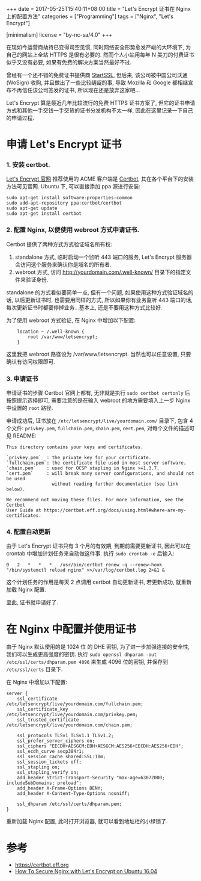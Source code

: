 +++
date = 2017-05-25T15:40:11+08:00
title = "Let's Encrypt 证书在 Nginx 上的配置方法"
categories = ["Programming"]
tags = ["Nginx", "Let's Encrypt"]

[minimalism]
    license = "by-nc-sa/4.0"
+++

在现如今运营商劫持已变得司空见惯, 同时网络安全形势愈发严峻的大环境下, 为自己的网站上全站
HTTPS 是很有必要的. 然而个人小站用每年 N 美刀的付费证书似乎又没有必要, 如果有免费的解决方案当然最好不过.

曾经有一个还不错的免费证书提供商 [StartSSL](https://www.startssl.com), 但后来,
该公司被中国公司沃通 (WoSign) 收购, 并且做出了一些比较龌龊的事, 导致 Mozilla 和 Google
都相继宣布不再信任该公司签发的证书, 所以现在还是放弃这家吧...

Let's Encrypt 算是最近几年比较流行的免费 HTTPS 证书方案了,
但它的证书申请方式和其他一手交钱一手交货的证书分发机构不太一样, 因此在这里记录一下自己的申请过程.
<!--more-->

# 申请 Let's Encrypt 证书
### 1. 安装 certbot.
[Let's Encrypt 官网](https://letsencrypt.org) 推荐使用的 ACME 客户端是 [Certbot](https://certbot.eff.org),
其在各个平台下的安装方法可见官网. Ubuntu 下, 可以直接添加 ppa 源进行安装:

``` shell
sudo apt-get install software-properties-common
sudo add-apt-repository ppa:certbot/certbot
sudo apt-get update
sudo apt-get install certbot
```

### 2. 配置 Nginx, 以便使用 webroot 方式申请证书.
Certbot 提供了两种方式方式验证域名所有权:
1. standalone 方式, 临时启动一个监听 443 端口的服务, Let's Encrypt 
服务器会访问这个服务来确认你是域名的所有者.
2. webroot 方式, 访问 http://yourdomain.com/.well-known/ 目录下的指定文件来验证身份.

standalone 的方式看似要简单一点, 但有一个问题, 如果使用这种方式验证域名的话,
以后更新证书时, 也需要用同样的方式, 所以如果你有业务监听 443 端口的话,
每次更新证书时都要停掉业务...基本上, 还是不要用这种方式比较好.

为了使用 webroot 方式验证, 在 Nginx 中增加以下配置:

``` nginx
    location ~ /.well-known {
        root /var/www/letsencrypt;
    }
```

这里我把 webroot 路径设为 /var/www/letsencrypt. 当然也可以任意设置, 只要确认有访问权限即可.

### 3. 申请证书
申请证书的步骤 Certbot 官网上都有, 无非就是执行 `sudo certbot certonly`
后按照提示选择即可, 需要注意的是在输入 webroot 的地方需要填入上一步 Nginx
中设置的 `root` 路径.

申请成功后, 证书放在 `/etc/letsencrypt/live/yourdomain.com/` 目录下, 包含 4 个文件:
`privkey.pem`, `fullchain.pem`, `chain.pem`, `cert.pem`, 对每个文件的描述可见 README:

``` text
This directory contains your keys and certificates.

`privkey.pem`  : the private key for your certificate.
`fullchain.pem`: the certificate file used in most server software.
`chain.pem`    : used for OCSP stapling in Nginx >=1.3.7.
`cert.pem`     : will break many server configurations, and should not be used
                 without reading further documentation (see link below).

We recommend not moving these files. For more information, see the Certbot
User Guide at https://certbot.eff.org/docs/using.html#where-are-my-certificates.
```

### 4. 配置自动更新

由于 Let's Encrypt 证书只有 3 个月的有效期, 到期前需要更新证书, 因此可以在 crontab
中增加计划任务来自动做这件事. 执行 `sudo crontab -e` 后输入:

``` text
0   2   *   *   *   /usr/bin/certbot renew -q --renew-hook "/bin/systemctl reload nginx" >>/var/log/certbot.log 2>&1 &
```

这个计划任务的作用是每天 2 点调用 certbot 自动更新证书, 若更新成功, 就重新加载 Nginx 配置.

至此, 证书就申请好了.

# 在 Nginx 中配置并使用证书
由于 Nginx 默认使用的是 1024 位 的 DHE 密钥, 为了进一步加强连接的安全性,
我们可以生成更高强度的密钥. 执行 `sudo openssl dhparam -out /etc/ssl/certs/dhparam.pem 4096`
来生成 4096 位的密钥, 并保存到 `/etc/ssl/certs` 目录下.

在 Nginx 中增加以下配置:

``` nginx
server {
    ssl_certificate /etc/letsencrypt/live/yourdomain.com/fullchain.pem;
    ssl_certificate_key /etc/letsencrypt/live/yourdomain.com/privkey.pem;
    ssl_trusted_certificate /etc/letsencrypt/live/yourdomain.com/chain.pem;

    ssl_protocols TLSv1 TLSv1.1 TLSv1.2;
    ssl_prefer_server_ciphers on;
    ssl_ciphers "EECDH+AESGCM:EDH+AESGCM:AES256+EECDH:AES256+EDH";
    ssl_ecdh_curve secp384r1;
    ssl_session_cache shared:SSL:10m;
    ssl_session_tickets off;
    ssl_stapling on;
    ssl_stapling_verify on;
    add_header Strict-Transport-Security "max-age=63072000; includeSubDomains; preload";
    add_header X-Frame-Options DENY;
    add_header X-Content-Type-Options nosniff;

    ssl_dhparam /etc/ssl/certs/dhparam.pem;
}
```

重新加载 Nginx 配置, 此时打开浏览器, 就可以看到地址栏的小绿锁了.

# 参考
- https://certbot.eff.org
- [How To Secure Nginx with Let's Encrypt on Ubuntu 16.04](https://www.digitalocean.com/community/tutorials/how-to-secure-nginx-with-let-s-encrypt-on-ubuntu-16-04)
